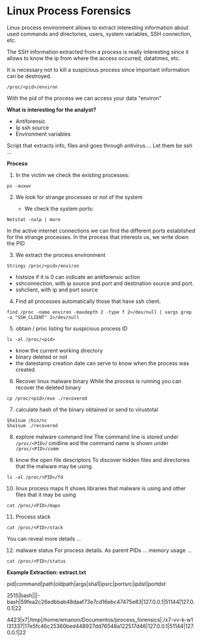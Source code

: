 # Linux Process Forensics

Linux process environment allows to extract interesting information about used commands and directories, users, system variables, SSH connection, etc.

The SSH information extracted from a process is really interesting since it allows to know the ip from where the access occurred, datatimes, etc.

It is necessary not to kill a suspicious process since important information can be destroyed.

```/proc/<pid>/environ```

With the pid of the process we can access your data "environ"

**What is interesting for the analyst?**
  - Antiforensic
  - Ip ssh source
  - Environment variables

Script that extracts info, files and goes through antivirus…. Let them be ssh ...

**Process**

1. In the victim we check the existing processes:

```
ps -auxwv
```

2. We look for strange processes or not of the system

   - We check the system ports:
```
Netstat -nalp | more
```

In the active internet connections we can find the different ports established for the strange processes. In the process that interests us, we write down the PID

3. We extract the process environment
```
Strings /proc/<pid>/environ
```
  - histsize if it is 0 can indicate an antiforensic action
  - sshconnection, with ip source and port and destination source and port.
  - sshclient, with ip and port source

4. Find all processes automatically those that have ssh client.
```
find /proc -name environ -maxdepth 2 -type f 2>/dev/null | xargs grep -o "SSH_CLIENT" 2>/dev/null
```

5. obtain / proc listing for suspicious process ID
```
ls -al /proc/<pid>
```
  - know the current working directory
  - binary deleted or not
  - the datestamp creation date can serve to know when the process was created.

6. Recover linux malware binary
While the process is running you can recover the deleted binary
```
cp /proc/<pid>/exe ./recovered
```

7. calculate hash of the binary obtained or send to virustotal
```
Sha1sum /bin/nc
Sha1sum ./recovered
```

8. explore malware command line
The command line is stored under ```/proc/<PID>```/ cmdline and the command name is shown under ```/proc/<PID>/comm```

9. know the open file descriptors
To discover hidden files and directories that the malware may be using.
```
ls -al /proc/<PID>/fd
```

10. linux process maps
It shows libraries that malware is using and other files that it may be using
```
cat /proc/<PID>/maps
```

11. Process stack
```
cat /proc/<PID>/stack
```
You can reveal more details ...

12. malware status
For process details. As parent PIDs ... memory usage ...
```
cat /proc/<PID>/status
```

**Example Extraction: extract.txt**

pid|command|path|oldpath|args|sha1|ipsrc|portsrc|ipdst|portdst

2515|bash|||-bash|59fea2c26edbbab48daaf73e7cd16ebc47475e83|127.0.0.1|51144|127.0.0.1|22

4423|x7|/tmp|/home/emanon/Documentos/process_forensics|./x7-vv-k-w1 l31337|17e5fc46c25360bed448927dd76548a122517d46|127.0.0.1|51144|127.0.0.1|22
